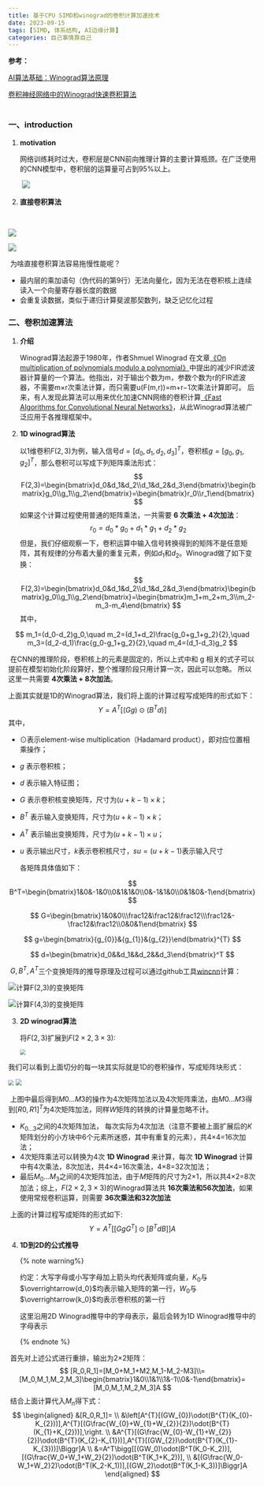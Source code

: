 ```yaml
---
title: 基于CPU SIMD和winograd的卷积计算加速技术
date: 2023-09-15
tags: [SIMD, 体系结构, AI边缘计算]
categories: 自己事情靠自己
---
```




**参考：**

[AI算法基础：Winograd算法原理](https://no5-aaron-wu.github.io/2021/11/16/AI-Algorithm-4-Winograd/)

[卷积神经网络中的Winograd快速卷积算法](https://www.cnblogs.com/shine-lee/p/10906535.html)

# 

### 一、**introduction**

1. **motivation**

	网络训练耗时过大，卷积层是CNN前向推理计算的主要计算瓶颈。在广泛使用的CNN模型中，卷积层的运算量可占到95%以上。

	​	![](https://s2.loli.net/2023/09/18/STyFurcMlhY1Q84.png)

2. **直接卷积算法**

​		

![](https://s2.loli.net/2023/09/18/4bX8cHxhOtZuDkQ.png)

![](https://s2.loli.net/2023/09/18/WbAez5gHyElVTOu.png)	

​	为啥直接卷积算法容易拖慢性能呢？

- 最内层的乘加语句（伪代码的第9行）无法向量化，因为无法在卷积核上连续读入一个向量寄存器长度的数据
- 会重复读数据，类似于递归计算斐波那契数列，缺乏记忆化过程



### 二、卷积加速算法

1. **介绍**

	Winograd算法起源于1980年，作者Shmuel Winograd 在文章[《On multiplication of polynomials modulo a polynomial》](https://epubs.siam.org/doi/abs/10.1137/0209021)中提出的减少FIR滤波器计算量的一个算法。他指出，对于输出个数为m，参数个数为r的FIR滤波器，不需要m×r次乘法计算，而只需要u(F(m,r))=m+r−1次乘法计算即可。
	后来，有人发现此算法可以用来优化加速CNN网络的卷积计算[《Fast Algorithms for Convolutional Neural Networks》](https://arxiv.org/pdf/1509.09308.pdf)，从此Winograd算法被广泛应用于各推理框架中。



2. **1D winograd算法**

	以1维卷积$F(2, 3)$为例，输入信号$d=[d_0,d_1,d_2,d_3]^T$，卷积核$g=[g_0,g_1,g_2]^T$，那么卷积可以写成下列矩阵乘法形式：
	$$
	F(2,3)=\begin{bmatrix}d_0&d_1&d_2\\d_1&d_2&d_3\end{bmatrix}\begin{bmatrix}g_0\\g_1\\g_2\end{bmatrix}=\begin{bmatrix}r_0\\r_1\end{bmatrix}
	$$
	如果这个计算过程使用普通的矩阵乘法，一共需要 **6 次乘法 + 4次加法**：
	$$
	r_0=d_0*g_0+d_1*g_1+d_2*g_2
	$$
	但是，我们仔细观察一下，卷积运算中输入信号转换得到的矩阵不是任意矩阵，其有规律的分布着大量的重复元素，例如$d_1$和$d_2$。Winograd做了如下变换：
	
	$$
	F(2,3)=\begin{bmatrix}d_0&d_1&d_2\\d_1&d_2&d_3\end{bmatrix}\begin{bmatrix}g_0\\g_1\\g_2\end{bmatrix}=\begin{bmatrix}m_1+m_2+m_3\\m_2-m_3-m_4\end{bmatrix}
	$$
	其中，

$$
m_1=(d_0-d_2)g_0,\quad m_2=(d_1+d_2)\frac{g_0+g_1+g_2}{2},\quad m_3=(d_2-d_1)\frac{g_0-g_1+g_2}{2},\quad m_4=(d_1-d_3)g_2
$$

​		在CNN的推理阶段，卷积核上的元素是固定的，所以上式中和 g 相关的式子可以提前在模型初始化阶段算好，整个推理阶段只用计算一次，因此可以忽略。		所以这里一共需要 **4次乘法 + 8次加法**。

​		上面其实就是1D的Winograd算法，我们将上面的计算过程写成矩阵的形式如下：
$$
Y=A^T[(Gg)\odot(B^Td)]
$$
​		其中，

- $\odot$表示element-wise multiplication（Hadamard product），即对应位置相乘操作；

- $g$ 表示卷积核；

- $d$ 表示输入特征图；

- $G$ 表示卷积核变换矩阵，尺寸为$(u+k−1) × k$；

- $B^T$ 表示输入变换矩阵，尺寸为$(u+k−1) × k$；

- $A^T$ 表示输出变换矩阵，尺寸为$(u+k−1) × u$；

- $u$ 表示输出尺寸，$k$表示卷积核尺寸，$su=(u+k−1)$表示输入尺寸

	

	 各矩阵具体值如下：

$$
B^T=\begin{bmatrix}1&0&-1&0\\0&1&1&0\\0&-1&1&0\\0&1&0&-1\end{bmatrix} 
$$

$$
G=\begin{bmatrix}1&0&0\\\frac12&\frac12&\frac12\\\frac12&-\frac12&\frac12\\0&0&1\end{bmatrix}
$$

$$
g=\begin{bmatrix}{g_{0}}&{g_{1}}&{g_{2}}\end{bmatrix}^{T}
$$

$$
d=\begin{bmatrix}d_0&&d_1&&d_2&&d_3\end{bmatrix}^T
$$

​	$G, B^T, A^T$三个变换矩阵的推导原理及过程可以通过github工具[wincnn](https://github.com/andravin/wincnn)计算：

![计算F(2,3)的变换矩阵](https://s2.loli.net/2023/09/18/AeutOlUp2kZTqQg.png)

![计算F(4,3)的变换矩阵](https://s2.loli.net/2023/09/18/hPkeuWsfGYZUr4t.png)

3. **2D winograd算法**

	将$F(2,3)$扩展到$F(2×2,3×3)$:

	<img src="https://s2.ax1x.com/2019/05/22/VpBFc6.png" style="zoom:67%;" />

​	我们可以看到上面切分的每一块其实际就是1D的卷积操作，写成矩阵块形式：



<img src="https://s2.ax1x.com/2019/05/22/VpDxY9.png" style="zoom:67%;" />

<img src="https://s2.loli.net/2023/09/18/WgXk63bvhR1Mquy.png" style="zoom: 80%;" />

​	上图中最后得到$M0...M3$的操作为4次矩阵加法以及4次矩阵乘法，由$M0...M3$得到$[R0,R1]^T$为4次矩阵加法，同样$W$矩阵的转换的计算量忽略不计。

- $K_{0...3}$之间的4次矩阵加法， 每次实际为4次加法（注意不要被上面扩展后的$K$矩阵划分的小方块中6个元素所迷惑，其中有重复的元素），共4×4=16次加法；
- 4次矩阵乘法可以转换为4次 **1D Winograd** 来计算，每次 **1D Winograd** 计算中有4次乘法，8次加法，共4×4=16次乘法，4×8=32次加法；
- 最后$M_0...M_3$之间的4次矩阵加法，由于$M$矩阵的尺寸为2×1，所以共4×2=8次加法；综上，$F(2×2,3×3)$的Winograd算法共 **16次乘法和56次加法**，如果使用常规卷积运算，则需要 **36次乘法和32次加法**

​	上面的计算过程写成矩阵的形式如下:
$$
Y=A^T[[GgG^T]\odot[B^TdB]]A
$$

4. **1D到2D的公式推导**

	{% note warning%}

	约定：大写字母或小写字母加上箭头均代表矩阵或向量，$K_0$与$\overrightarrow{d_0}$均表示输入矩阵的第一行，$W_0$与$\overrightarrow{k_0}$均表示卷积核的第一行

	这里沿用2D Winograd推导中的字母表示，最后会转为1D Winograd推导中的字母表示

	{% endnote %}



​		首先对上述公式进行重排，输出为2×2矩阵：
$$
[R_0,R_1]=[M_0+M_1+M2,M_1-M_2-M3]\\=[M_0,M_1,M_2,M_3]\begin{bmatrix}1&0\\1&1\\1&-1\\0&-1\end{bmatrix}=[M_0,M_1,M_2,M_3]A
$$
​		结合上面计算代入$M_n$得下式：
$$
\begin{aligned}
&[R_0,R_1]= \\
&\left[A^{T}[(GW_{0})\odot(B^{T}(K_{0}-K_{2}))],A^{T}[(G\frac{W_{0}+W_{1}+W_{2}}{2})\odot(B^{T}(K_{1}+K_{2}))],\right. \\
&A^{T}[(G\frac{W_{0}-W_{1}+W_{2}}{2})\odot(B^{T}(K_{2}-K_{1}))],A^{T}[(GW_{2})\odot(B^{T}(K_{1}-K_{3}))]\Biggr]A \\
&=A^T\bigg[[(GW_0)\odot(B^T(K_0-K_2))],[(G\frac{W_0+W_1+W_2}{2})\odot(B^T(K_1+K_2))], \\
&[(G\frac{W_0-W_1+W_2}2)\odot(B^T(K_2-K_1))],[(GW_2)\odot(B^T(K_1-K_3))]\Biggr]A
\end{aligned}
$$
